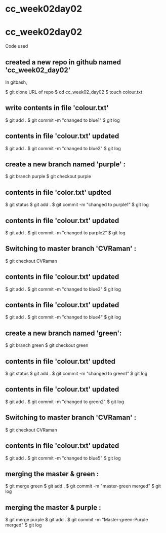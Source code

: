 # cc_week02day02

# cc_week02day02

Code used 

## created a new repo in github named 'cc_week02_day02'

In gitbash,

$ git clone URL of repo
$ cd cc_week02_day02
$ touch colour.txt

## write contents in file 'colour.txt'

$ git add .
$ git commit -m "changed to blue1"
$ git log

## contents in file 'colour.txt' updated

$ git add .
$ git commit -m "changed to blue2"
$ git log

## create a new branch named 'purple' :

$ git branch purple
$ git checkout purple
 
## contents in file 'color.txt' updted

$ git status
$ git add .
$ git commit -m "changed to purple1"
$ git log

## contents in file 'colour.txt' updated

$ git add .
$ git commit -m "changed to purple2"
$ git log

## Switching to master branch 'CVRaman' :

$ git checkout CVRaman

## contents in file 'colour.txt' updated

$ git add .
$ git commit -m "changed to blue3"
$ git log

## contents in file 'colour.txt' updated

$ git add .
$ git commit -m "changed to blue4"
$ git log

## create a new branch named 'green':

$ git branch green
$ git checkout green
 
## contents in file 'colour.txt' updted

$ git status
$ git add .
$ git commit -m "changed to green1"
$ git log

## contents in file 'colour.txt' updated

$ git add .
$ git commit -m "changed to green2"
$ git log

## Switching to master branch 'CVRaman' :

$ git checkout CVRaman

## contents in file 'colour.txt' updated

$ git add .
$ git commit -m "changed to blue5"
$ git log

## merging the master & green :

$ git merge green
$ git add .
$ git commit -m "master-green merged"
$ git log

## merging the master & purple :

$ git merge purple
$ git add .
$ git commit -m "Master-green-Purple merged"
$ git log